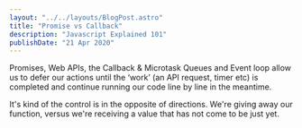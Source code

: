 ```yaml
---
layout: "../../layouts/BlogPost.astro"
title: "Promise vs Callback"
description: "Javascript Explained 101"
publishDate: "21 Apr 2020"
---
```


Promises, Web APIs, the Callback & Microtask Queues and Event loop allow us to defer our actions until the ‘work’ (an API request, timer etc) is completed and continue running our code line by line in the meantime.

It's kind of the control is in the opposite of directions. We're giving away our function, versus we're receiving a value that has not come to be just yet.
